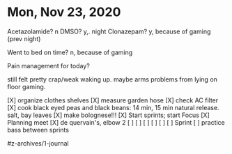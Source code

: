 # Mon, Nov 23, 2020
Acetazolamide? n
DMSO? y,. night
Clonazepam? y, because of gaming
(prev night)

Went to bed on time? n, because of gaming

Pain management for today? 

still felt pretty crap/weak waking up. maybe arms problems from lying on floor gaming. 

[X] organize clothes shelves
[X] measure garden hose
[X] check AC filter
[X] cook black eyed peas and black beans: 14 min, 15 min natural release. salt, bay leaves
[X] make bolognese!!!
[X] Start sprints; start Focus
[X] Planning meet
[X] de quervain's, elbow 2
[ ] [ ] [ ] [ ] [ ] [ ] Sprint
[ ] practice bass between sprints

#z-archives/1-journal